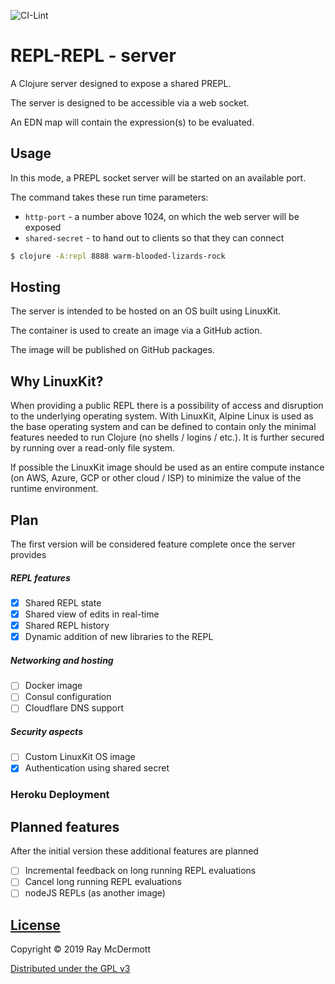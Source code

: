 ![CI-Lint](https://github.com/raymcdermott/repl-node/workflows/CI-Lint/badge.svg)



# REPL-REPL - server

A Clojure server designed to expose a shared PREPL.

The server is designed to be accessible via a web socket.

An EDN map will contain the expression(s) to be evaluated.

## Usage

In this mode, a PREPL socket server will be started on an available port.

The command takes these run time parameters:
- `http-port` - a number above 1024, on which the web server will be exposed
- `shared-secret` - to hand out to clients so that they can connect

```bash
$ clojure -A:repl 8888 warm-blooded-lizards-rock
```

## Hosting
The server is intended to be hosted on an OS built using LinuxKit.

The container is used to create an image via a GitHub action.

The image will be published on GitHub packages. 

## Why LinuxKit?
When providing a public REPL there is a possibility of access and disruption to the underlying operating system. With LinuxKit, Alpine Linux is used as the base operating system and can be defined to contain only the minimal features needed to run Clojure (no shells / logins / etc.). It is further secured by running over a read-only file system. 

If possible the LinuxKit image should be used as an entire compute instance (on AWS, Azure, GCP or other cloud / ISP) to minimize the value of the runtime environment.

## Plan

The first version will be considered feature complete once the server provides

##### REPL features

- [X] Shared REPL state
- [X] Shared view of edits in real-time 
- [X] Shared REPL history
- [X] Dynamic addition of new libraries to the REPL

##### Networking and hosting

- [ ] Docker image
- [ ] Consul configuration
- [ ] Cloudflare DNS support

##### Security aspects

- [ ] Custom LinuxKit OS image
- [X] Authentication using shared secret

### Heroku Deployment


  
## Planned features

After the initial version these additional features are planned

- [ ] Incremental feedback on long running REPL evaluations
- [ ] Cancel long running REPL evaluations
- [ ] nodeJS REPLs (as another image)

## [License](LICENSE)

Copyright © 2019 Ray McDermott

[Distributed under the GPL v3](LICENSE)
